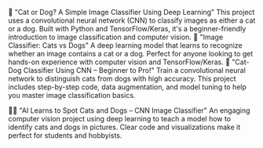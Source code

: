 🐾 "Cat or Dog? A Simple Image Classifier Using Deep Learning"
This project uses a convolutional neural network (CNN) to classify images as either a cat or a dog. Built with Python and TensorFlow/Keras, it's a beginner-friendly introduction to image classification and computer vision.
📸 "Image Classifier: Cats vs Dogs"
A deep learning model that learns to recognize whether an image contains a cat or a dog. Perfect for anyone looking to get hands-on experience with computer vision and TensorFlow/Keras.
🚀 "Cat-Dog Classifier Using CNN – Beginner to Pro!"
Train a convolutional neural network to distinguish cats from dogs with high accuracy. This project includes step-by-step code, data augmentation, and model tuning to help you master image classification basics.

🐶🐱 "AI Learns to Spot Cats and Dogs – CNN Image Classifier"
An engaging computer vision project using deep learning to teach a model how to identify cats and dogs in pictures. Clear code and visualizations make it perfect for students and hobbyists.
